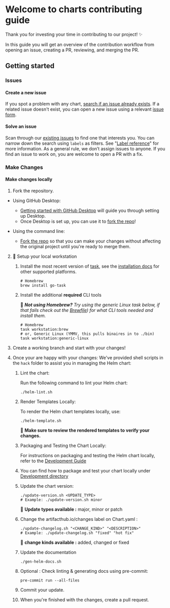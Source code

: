 # Welcome to charts contributing guide <!-- omit in toc -->

Thank you for investing your time in contributing to our project! ✨

In this guide you will get an overview of the contribution workflow from opening an issue, creating a PR, reviewing, and merging the PR.


## Getting started

### Issues

#### Create a new issue

If you spot a problem with any chart, [search if an issue already exists](https://docs.github.com/en/github/searching-for-information-on-github/searching-on-github/searching-issues-and-pull-requests#search-by-the-title-body-or-comments). If a related issue doesn't exist, you can open a new issue using a relevant [issue form](https://github.com/homarr-labs/charts/issues/new/choose).

#### Solve an issue

Scan through our [existing issues](https://github.com/homarr-labs/charts/issues) to find one that interests you. You can narrow down the search using `labels` as filters. See "[Label reference](https://docs.github.com/en/contributing/collaborating-on-github-docs/label-reference)" for more information. As a general rule, we don’t assign issues to anyone. If you find an issue to work on, you are welcome to open a PR with a fix.

### Make Changes

#### Make changes locally

1. Fork the repository.
- Using GitHub Desktop:
    - [Getting started with GitHub Desktop](https://docs.github.com/en/desktop/installing-and-configuring-github-desktop/getting-started-with-github-desktop) will guide you through setting up Desktop.
    - Once Desktop is set up, you can use it to [fork the repo](https://docs.github.com/en/desktop/contributing-and-collaborating-using-github-desktop/cloning-and-forking-repositories-from-github-desktop)!

- Using the command line:
    - [Fork the repo](https://docs.github.com/en/github/getting-started-with-github/fork-a-repo#fork-an-example-repository) so that you can make your changes without affecting the original project until you're ready to merge them.

2. 🌱 Setup your local workstation
   1. Install the most recent version of [task](https://taskfile.dev/), see the [installation docs](https://taskfile.dev/installation/) for other supported platforms.

       ```shell
       # Homebrew
       brew install go-task
       ```

   2. Install the additional **required** CLI tools

      📍 _**Not using Homebrew?** Try using the generic Linux task below, if that fails check out the [Brewfile](.taskfiles/Workstation/Brewfile)) for what CLI tools needed and install them._

        ```shell
        # Homebrew
        task workstation:brew
        # or, Generic Linux (YMMV, this pulls binaires in to ./bin)
        task workstation:generic-linux
        ```
3. Create a working branch and start with your changes!

4. Once your are happy with your changes:
   We've provided shell scripts in the `hack` folder to assist you in managing the Helm chart:
   1. Lint the chart:

      Run the following command to lint your Helm chart:
      ```shell
      ./helm-lint.sh
       ```
   2. Render Templates Locally:

      To render the Helm chart templates locally, use:
      ```shell
      ./helm-template.sh
       ```
      📍 **Make sure to review the rendered templates to verify your changes.**
   3. Packaging and Testing the Chart Locally:

      For instructions on packaging and testing the Helm chart locally, refer to the [Development Guide](../development/README.md)
   3. You can find how to package and test your chart locally under [Development directory](../development/README.md)
   4. Update the chart version:

       ```shell
      ./update-version.sh <UPDATE_TYPE>
      # Example: ./update-version.sh minor
       ```
      📍 **Update types available :** major, minor or patch

   5. Change the artifacthub.io/changes label on Chart.yaml :

       ```shell
      ./update-changelog.sh "<CHANGE_KIND>" "<DESCRIPTION>"
      # Example: ./update-changelog.sh "fixed" "hot fix"
       ```
      📍 **change kinds available :** added, changed or fixed
   6. Update the documentation
      ```shell
      ./gen-helm-docs.sh
      ```
   7. Optional : Check linting & generating docs using pre-commit:
      ```shell
      pre-commit run --all-files
      ```

   8. Commit your update.
   9. When you're finished with the changes, create a pull request.
